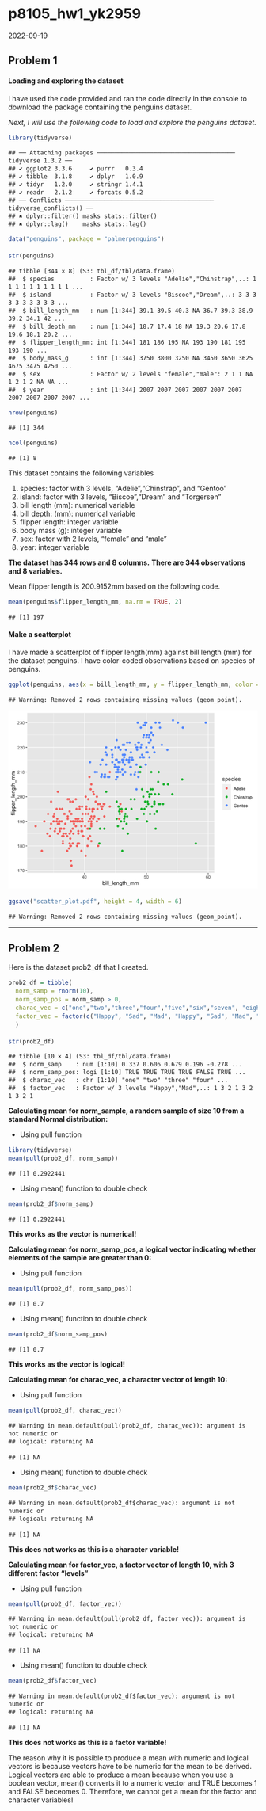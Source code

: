 p8105_hw1_yk2959
================
2022-09-19

## Problem 1

#### Loading and exploring the dataset

I have used the code provided and ran the code directly in the console
to download the package containing the penguins dataset.

*Next, I will use the following code to load and explore the penguins
dataset.*

``` r
library(tidyverse)
```

    ## ── Attaching packages ─────────────────────────────────────── tidyverse 1.3.2 ──
    ## ✔ ggplot2 3.3.6     ✔ purrr   0.3.4
    ## ✔ tibble  3.1.8     ✔ dplyr   1.0.9
    ## ✔ tidyr   1.2.0     ✔ stringr 1.4.1
    ## ✔ readr   2.1.2     ✔ forcats 0.5.2
    ## ── Conflicts ────────────────────────────────────────── tidyverse_conflicts() ──
    ## ✖ dplyr::filter() masks stats::filter()
    ## ✖ dplyr::lag()    masks stats::lag()

``` r
data("penguins", package = "palmerpenguins")

str(penguins)
```

    ## tibble [344 × 8] (S3: tbl_df/tbl/data.frame)
    ##  $ species          : Factor w/ 3 levels "Adelie","Chinstrap",..: 1 1 1 1 1 1 1 1 1 1 ...
    ##  $ island           : Factor w/ 3 levels "Biscoe","Dream",..: 3 3 3 3 3 3 3 3 3 3 ...
    ##  $ bill_length_mm   : num [1:344] 39.1 39.5 40.3 NA 36.7 39.3 38.9 39.2 34.1 42 ...
    ##  $ bill_depth_mm    : num [1:344] 18.7 17.4 18 NA 19.3 20.6 17.8 19.6 18.1 20.2 ...
    ##  $ flipper_length_mm: int [1:344] 181 186 195 NA 193 190 181 195 193 190 ...
    ##  $ body_mass_g      : int [1:344] 3750 3800 3250 NA 3450 3650 3625 4675 3475 4250 ...
    ##  $ sex              : Factor w/ 2 levels "female","male": 2 1 1 NA 1 2 1 2 NA NA ...
    ##  $ year             : int [1:344] 2007 2007 2007 2007 2007 2007 2007 2007 2007 2007 ...

``` r
nrow(penguins)
```

    ## [1] 344

``` r
ncol(penguins)
```

    ## [1] 8

This dataset contains the following variables

1.  species: factor with 3 levels, “Adelie”,“Chinstrap”, and “Gentoo”
2.  island: factor with 3 levels, “Biscoe”,“Dream” and “Torgersen”
3.  bill length (mm): numerical variable  
4.  bill depth: (mm): numerical variable  
5.  flipper length: integer variable
6.  body mass (g): integer variable
7.  sex: factor with 2 levels, “female” and “male”
8.  year: integer variable

**The dataset has 344 rows and 8 columns.** **There are 344 observations
and 8 variables.**

Mean flipper length is 200.9152mm based on the following code.

``` r
mean(penguins$flipper_length_mm, na.rm = TRUE, 2)
```

    ## [1] 197

#### Make a scatterplot

I have made a scatterplot of flipper length(mm) against bill length (mm)
for the dataset penguins. I have color-coded observations based on
species of penguins.

``` r
ggplot(penguins, aes(x = bill_length_mm, y = flipper_length_mm, color = species)) + geom_point()
```

    ## Warning: Removed 2 rows containing missing values (geom_point).

![](p8105_hw_yk2959_files/figure-gfm/unnamed-chunk-4-1.png)<!-- -->

``` r
ggsave("scatter_plot.pdf", height = 4, width = 6)
```

    ## Warning: Removed 2 rows containing missing values (geom_point).

------------------------------------------------------------------------

## Problem 2

Here is the dataset prob2_df that I created.

``` r
prob2_df = tibble(
  norm_samp = rnorm(10),
  norm_samp_pos = norm_samp > 0,
  charac_vec = c("one","two","three","four","five","six","seven", "eight","nine","ten"), 
  factor_vec = factor(c("Happy", "Sad", "Mad", "Happy", "Sad", "Mad", "Happy", "Sad", "Mad", "Happy"))
  )

str(prob2_df)
```

    ## tibble [10 × 4] (S3: tbl_df/tbl/data.frame)
    ##  $ norm_samp    : num [1:10] 0.337 0.606 0.679 0.196 -0.278 ...
    ##  $ norm_samp_pos: logi [1:10] TRUE TRUE TRUE TRUE FALSE TRUE ...
    ##  $ charac_vec   : chr [1:10] "one" "two" "three" "four" ...
    ##  $ factor_vec   : Factor w/ 3 levels "Happy","Mad",..: 1 3 2 1 3 2 1 3 2 1

**Calculating mean for norm_sample, a random sample of size 10 from a
standard Normal distribution:**

-   Using pull function

``` r
library(tidyverse)
mean(pull(prob2_df, norm_samp))
```

    ## [1] 0.2922441

-   Using mean() function to double check

``` r
mean(prob2_df$norm_samp)
```

    ## [1] 0.2922441

**This works as the vector is numerical!**

**Calculating mean for norm_samp_pos, a logical vector indicating
whether elements of the sample are greater than 0:**

-   Using pull function

``` r
mean(pull(prob2_df, norm_samp_pos))
```

    ## [1] 0.7

-   Using mean() function to double check

``` r
mean(prob2_df$norm_samp_pos)
```

    ## [1] 0.7

**This works as the vector is logical!**

**Calculating mean for charac_vec, a character vector of length 10:**

-   Using pull function

``` r
mean(pull(prob2_df, charac_vec))
```

    ## Warning in mean.default(pull(prob2_df, charac_vec)): argument is not numeric or
    ## logical: returning NA

    ## [1] NA

-   Using mean() function to double check

``` r
mean(prob2_df$charac_vec)
```

    ## Warning in mean.default(prob2_df$charac_vec): argument is not numeric or
    ## logical: returning NA

    ## [1] NA

**This does not works as this is a character variable!**

**Calculating mean for factor_vec, a factor vector of length 10, with 3
different factor “levels”**

-   Using pull function

``` r
mean(pull(prob2_df, factor_vec))
```

    ## Warning in mean.default(pull(prob2_df, factor_vec)): argument is not numeric or
    ## logical: returning NA

    ## [1] NA

-   Using mean() function to double check

``` r
mean(prob2_df$factor_vec)
```

    ## Warning in mean.default(prob2_df$factor_vec): argument is not numeric or
    ## logical: returning NA

    ## [1] NA

**This does not works as this is a factor variable!**

The reason why it is possible to produce a mean with numeric and logical
vectors is because vectors have to be numeric for the mean to be
derived. Logical vectors are able to produce a mean because when you use
a boolean vector, mean() converts it to a numeric vector and TRUE
becomes 1 and FALSE beceomes 0. Therefore, we cannot get a mean for the
factor and character variables!
